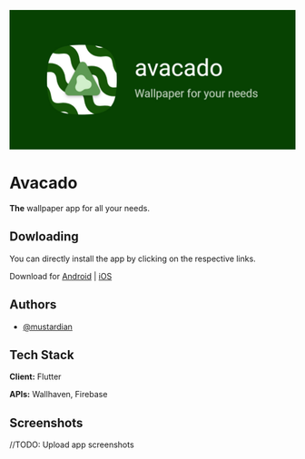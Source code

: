 
![Logo](https://github.com/mustardian/avacado/blob/main/banner.jpeg)
# Avacado

**The** wallpaper app for all your needs.


## Dowloading

You can directly install the app by clicking on the respective links.

Download for [Android](https://github.com/mustardian/avacado/blob/main/avacado.apk) | [iOS]()

## Authors

- [@mustardian](https://www.github.com/mustardian)


## Tech Stack

**Client:** Flutter

**APIs:** Wallhaven, Firebase


## Screenshots

//TODO: Upload app screenshots

